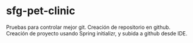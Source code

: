 # sfg-pet-clinic
Pruebas para controlar mejor git.
Creación de repositorio en github.
Creación de proyecto usando Spring initializr, y subida a github desde IDE.
